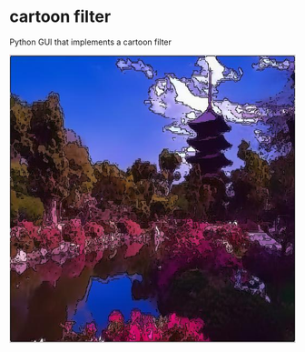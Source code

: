 # cartoon filter
 Python GUI that implements a cartoon filter
 
![imgageprocessing](https://github.com/connorlowe90/cartoon-filter/blob/main/Result%20images/4_1OUT.jpg)
